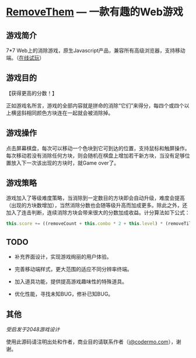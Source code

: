 [RemoveThem](http://app.codermo.com/removethem/) — 一款有趣的Web游戏
==================================================


游戏简介
--------------------------------------

7*7 Web上的消除游戏，原生Javascript产品，兼容所有高级浏览器，支持移动端。（[在线试玩](http://app.codermo.com/removethem/)）


游戏目的
--------------------------------------

【获得更高的分数！】

正如游戏名所言，游戏的全部内容就是拼命的消除“它们”来得分，每四个或四个以上横竖斜相同颜色方块连在一起就会被消除掉。


游戏操作
--------------------------------------

点击屏幕棋盘，每次可以移动一个色块到它可到达的位置，支持鼠标和触屏操作。每次移动若没有消除任何方块，则会随机在棋盘上增加若干新方块，当没有足够位置放入下一次该出现的方块时，就Game over了。


游戏策略
--------------------------------------

游戏加入了等级难度策略，当消除到一定数目的方块即会自动升级，难度会提高（出现的方块数增加），当然消除分数也会随等级升高而加成更多。除此之外，还加入了连击判断，连续消除方块会带来很大的分数加成收益。计分算法如下公式：

```js
this.score += ((removeCount + this.combo * 2 + this.level) * (removeTiles.length));
```


TODO
--------------------------------------

- 补充界面设计，实现游戏绚丽的用户体验。

- 完善移动端样式，更大范围的适应不同分辨率终端。

- 加入道具功能，提供提高游戏趣味性的特殊道具。

- 优化性能，寻找未知BUG，修补已知BUG。


其他
--------------------------------------

*受启发于2048游戏设计*

使用此源码请注明出处和作者，商业目的请联系作者（i@codermo.com），谢谢。